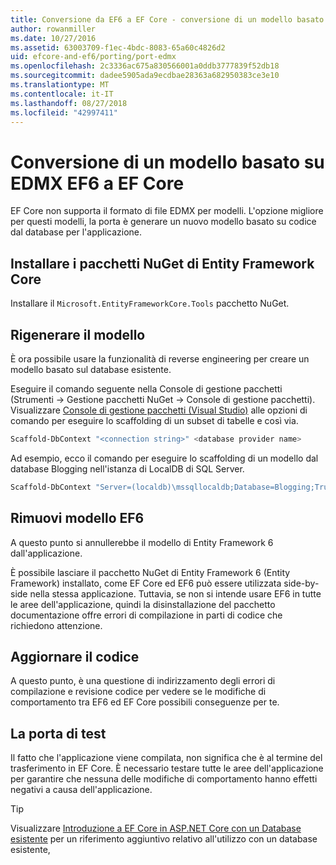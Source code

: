```yaml
---
title: Conversione da EF6 a EF Core - conversione di un modello basato su EDMX
author: rowanmiller
ms.date: 10/27/2016
ms.assetid: 63003709-f1ec-4bdc-8083-65a60c4826d2
uid: efcore-and-ef6/porting/port-edmx
ms.openlocfilehash: 2c3336ac675a830566001a0ddb3777839f52db18
ms.sourcegitcommit: dadee5905ada9ecdbae28363a682950383ce3e10
ms.translationtype: MT
ms.contentlocale: it-IT
ms.lasthandoff: 08/27/2018
ms.locfileid: "42997411"
---
```

# <a name="porting-an-ef6-edmx-based-model-to-ef-core"></a>Conversione di un modello basato su EDMX EF6 a EF Core

EF Core non supporta il formato di file EDMX per modelli. L'opzione migliore per questi modelli, la porta è generare un nuovo modello basato su codice dal database per l'applicazione.

## <a name="install-ef-core-nuget-packages"></a>Installare i pacchetti NuGet di Entity Framework Core

Installare il `Microsoft.EntityFrameworkCore.Tools` pacchetto NuGet.

## <a name="regenerate-the-model"></a>Rigenerare il modello

È ora possibile usare la funzionalità di reverse engineering per creare un modello basato sul database esistente.

Eseguire il comando seguente nella Console di gestione pacchetti (Strumenti -> Gestione pacchetti NuGet -> Console di gestione pacchetti). Visualizzare [Console di gestione pacchetti (Visual Studio)](../../core/miscellaneous/cli/powershell.md) alle opzioni di comando per eseguire lo scaffolding di un subset di tabelle e così via.

``` powershell
Scaffold-DbContext "<connection string>" <database provider name>
```

Ad esempio, ecco il comando per eseguire lo scaffolding di un modello dal database Blogging nell'istanza di LocalDB di SQL Server.

``` powershell
Scaffold-DbContext "Server=(localdb)\mssqllocaldb;Database=Blogging;Trusted_Connection=True;" Microsoft.EntityFrameworkCore.SqlServer
```

## <a name="remove-ef6-model"></a>Rimuovi modello EF6

A questo punto si annullerebbe il modello di Entity Framework 6 dall'applicazione.

È possibile lasciare il pacchetto NuGet di Entity Framework 6 (Entity Framework) installato, come EF Core ed EF6 può essere utilizzata side-by-side nella stessa applicazione. Tuttavia, se non si intende usare EF6 in tutte le aree dell'applicazione, quindi la disinstallazione del pacchetto documentazione offre errori di compilazione in parti di codice che richiedono attenzione.

## <a name="update-your-code"></a>Aggiornare il codice

A questo punto, è una questione di indirizzamento degli errori di compilazione e revisione codice per vedere se le modifiche di comportamento tra EF6 ed EF Core possibili conseguenze per te.

## <a name="test-the-port"></a>La porta di test

Il fatto che l'applicazione viene compilata, non significa che è al termine del trasferimento in EF Core. È necessario testare tutte le aree dell'applicazione per garantire che nessuna delle modifiche di comportamento hanno effetti negativi a causa dell'applicazione.

> [!TIP]
> Visualizzare [Introduzione a EF Core in ASP.NET Core con un Database esistente](xref:core/get-started/aspnetcore/existing-db) per un riferimento aggiuntivo relativo all'utilizzo con un database esistente, 
